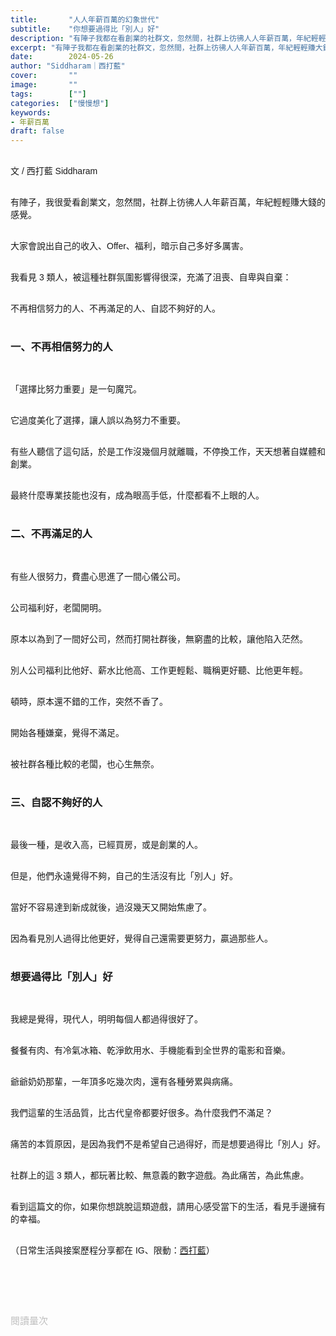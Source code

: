 ```yaml
---
title:       "人人年薪百萬的幻象世代"
subtitle:    "你想要過得比「別人」好"
description: "有陣子我都在看創業的社群文，忽然間，社群上彷彿人人年薪百萬，年紀輕輕賺大錢的感覺..."
excerpt: "有陣子我都在看創業的社群文，忽然間，社群上彷彿人人年薪百萬，年紀輕輕賺大錢的感覺..."
date:        2024-05-26
author: "Siddharam｜西打藍"
cover:       ""
image:       ""
tags:        [""]
categories:  ["慢慢想"]
keywords:
- 年薪百萬
draft: false
---
```


<article style="font-family: 'Noto Sans TC', '微軟正黑體', sans-serif; font-weight: 300;">

<br>文 / 西打藍 Siddharam<br><br>

有陣子，我很愛看創業文，忽然間，社群上彷彿人人年薪百萬，年紀輕輕賺大錢的感覺。<br><br>

大家會說出自己的收入、Offer、福利，暗示自己多好多厲害。<br><br>

我看見 3 類人，被這種社群氛圍影響得很深，充滿了沮喪、自卑與自棄：<br><br>

不再相信努力的人、不再滿足的人、自認不夠好的人。<br><br>


<h3 class="article-h1-color">一、不再相信努力的人</h3><br>

「選擇比努力重要」是一句魔咒。<br><br>

它過度美化了選擇，讓人誤以為努力不重要。<br><br>

有些人聽信了這句話，於是工作沒幾個月就離職，不停換工作，天天想著自媒體和創業。<br><br>

最終什麼專業技能也沒有，成為眼高手低，什麼都看不上眼的人。<br><br>


<h3 class="article-h1-color">二、不再滿足的人</h3><br>

有些人很努力，費盡心思進了一間心儀公司。<br><br>

公司福利好，老闆開明。<br><br>

原本以為到了一間好公司，然而打開社群後，無窮盡的比較，讓他陷入茫然。<br><br>

別人公司福利比他好、薪水比他高、工作更輕鬆、職稱更好聽、比他更年輕。<br><br>

頓時，原本還不錯的工作，突然不香了。<br><br>

開始各種嫌棄，覺得不滿足。<br><br>

被社群各種比較的老闆，也心生無奈。<br><br>


<h3 class="article-h1-color">三、自認不夠好的人</h3><br>

最後一種，是收入高，已經買房，或是創業的人。<br><br>

但是，他們永遠覺得不夠，自己的生活沒有比「別人」好。<br><br>

當好不容易達到新成就後，過沒幾天又開始焦慮了。<br><br>

因為看見別人過得比他更好，覺得自己還需要更努力，贏過那些人。<br><br>


<h3 class="article-h1-color">想要過得比「別人」好</h3><br>

我總是覺得，現代人，明明每個人都過得很好了。<br><br>

餐餐有肉、有冷氣冰箱、乾淨飲用水、手機能看到全世界的電影和音樂。<br><br>

爺爺奶奶那輩，一年頂多吃幾次肉，還有各種勞累與病痛。<br><br>

我們這輩的生活品質，比古代皇帝都要好很多。為什麼我們不滿足？<br><br>

痛苦的本質原因，是因為我們不是希望自己過得好，而是想要過得比「別人」好。<br><br>

社群上的這 3 類人，都玩著比較、無意義的數字遊戲。為此痛苦，為此焦慮。<br><br>

看到這篇文的你，如果你想跳脫這類遊戲，請用心感受當下的生活，看見手邊擁有的幸福。<br><br>



<!-- 那些努力的人，好像顯得很笨，不知變通，
不，他們才是值得敬佩的。


建議，就是不用看社群，直接 ban 掉那些沒有料、比較的人。
快速滑掉，或是 ban，留下說實在話的人。 -->



<!-- 
<!-- 案例 > 證明案例 > 壞處 > 怎麼改變（列步驟） > 結語總結金句 -->


（日常生活與接案歷程分享都在 IG、限動：<a href="https://www.instagram.com/sidd.blue/" target="_blank">西打藍</a>）<br><br>

<!-- <h3 class="article-h1-color"></h3><br> -->





<br><br><br>

</article>

<div style="color: #bfbfbf; font-size: 15px;" id="busuanzi_container_page_pv">
  閱讀量<span id="busuanzi_value_page_pv"></span>次
</div>

<script src="../../js/post.js"></script>
